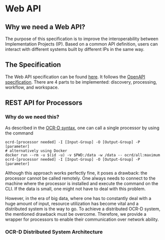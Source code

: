 # Web API

## Why we need a Web API?

The purpose of this specification is to improve the interoperability between Implementation Projects (IP). Based on a
common API definition, users can interact with different systems built by different IPs in the same way.

## The Specification

The Web API specification can be found [here][1]. It follows the [OpenAPI specification][2]. There are 4 parts to be
implemented: discovery, processing, workflow, and workspace.

## REST API for Processors

### Why do we need this?

As described in the [OCR-D syntax][8], one can call a single processor by using the command

```shell
ocrd-[processor needed] -I [Input-Group] -O [Output-Group] -P [parameter]
# alternatively using Docker
docker run --rm -u $(id -u) -v $PWD:/data -w /data -- ocrd/all:maximum ocrd-[processor needed] -I [Input-Group] -O [Output-Group] -P [parameter]
```

Although this approach works perfectly fine, it poses a drawback: the processor cannot be called remotely. One always
needs to connect to the machine where the processor is installed and execute the command on the CLI. If the data is
small, one might not have to deal with this problem.

However, in the era of big data, where one has to constantly deal with a huge amount of input, resource utilization has
become vital and a distributed system is the way to go. To achieve a distributed OCR-D system, the mentioned drawback
must be overcome. Therefore, we provide a wrapper for processors to enable their communication over network ability.

### OCR-D Distributed System Architecture

[1]: openapi.yml

[2]: https://swagger.io/specification/

[8]: https://ocr-d.de/en/user_guide#ocr-d-syntax
